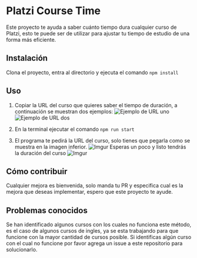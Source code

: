# Platzi Course Time

Este proyecto te ayuda a saber cuánto tiempo dura cualquier curso de Platzi, esto te puede ser de utilizar para ajustar tu tiempo de estudio de una forma más eficiente.

## Instalación

Clona el proyecto, entra al directorio y ejecuta el comando `npm install`

## Uso

1. Copiar la URL del curso que quieres saber el tiempo de duración, a continuación se muestran dos ejemplos:
   ![Ejemplo de URL uno](https://i.imgur.com/BUnp1h3.png)
   ![Ejemplo de URL dos](https://i.imgur.com/BBaxzXJ.png)

2. En la terminal ejecutar el comando `npm run start`
3. El programa te pedirá la URL del curso, solo tienes que pegarla como se muestra en la imagen inferior.
   ![Imgur](https://i.imgur.com/dvh9Djm.png)
   Esperas un poco y listo tendrás la duración del curso
   ![Imgur](https://i.imgur.com/9lAwtgm.png)

## Cómo contribuir

Cualquier mejora es bienvenida, solo manda tu PR y especifica cual es la mejora que deseas implementar, espero que este proyecto te ayude.

## Problemas conocidos

Se han identificado algunos cursos con los cuales no funciona este método, es el caso de algunos cursos de ingles, ya se esta trabajando para que funcione con la mayor cantidad de cursos posible.
Si identificas algún curso con el cual no funcione por favor agrega un issue a este repositorio para solucionarlo.

